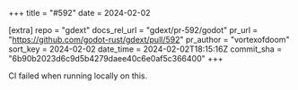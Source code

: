 +++
title = "#592"
date = 2024-02-02

[extra]
repo = "gdext"
docs_rel_url = "gdext/pr-592/godot"
pr_url = "https://github.com/godot-rust/gdext/pull/592"
pr_author = "vortexofdoom"
sort_key = 2024-02-02
date_time = 2024-02-02T18:15:16Z
commit_sha = "6b90b2023d6c9d5b4279daee40c6e0af5c366400"
+++

CI failed when running locally on this.

